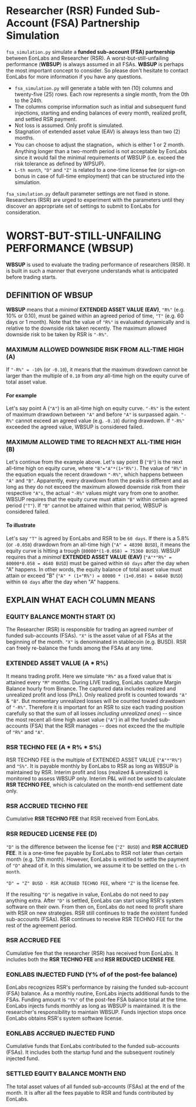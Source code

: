 
# Researcher (RSR) Funded Sub-Account (FSA) Partnership Simulation

`fsa_simulation.py` simulate a **funded sub-account (FSA) partnership** between EonLabs and Researcher (RSR). A worst-but-still-unfailing performance (**WBSUP**) is always assumed in all FSAs. **WBSUP** is perhaps the most important concept to consider. So please don't hesitate to contact EonLabs for more information if you have any questions.

- `fsa_simulation.py` will generate a table with ten (10) columns and twenty-five (25) rows. Each row represents a single month, from the 0th to the 24th.
- The columns comprise information such as initial and subsequent fund injections, starting and ending balances of every month, realized profit, and settled RSR payment.
- Not loss is assumed. Only profit is simulated.
- Stagnation of extended asset value (EAV) is always less than two (2) months.
- You can choose to adjust the stagnation，which is either 1 or 2 month. Anything longer than a two-month period is not acceptable by EonLabs since it would fail the minimal requirements of WBSUP (i.e. exceed the risk tolerance as defined by WPSUP).
- `L-th month`, `"D"` and `"Z"` is related to a one-time license fee (or sign-on bonus in case of full-time employment) that can be structured into the simulation.

`fsa_simulation.py` default parameter settings are not fixed in stone. Researchers (RSR) are urged to experiment with the parameters until they discover an appropriate set of settings to submit to EonLabs for consideration.

# WORST-BUT-STILL-UNFAILING PERFORMANCE (WBSUP)

**WBSUP** is used to evaluate the trading performance of researchers (RSR). It is built in such a manner that everyone understands what is anticipated before trading starts.

## DEFINITION OF WBSUP

**WBSUP** means that a _minimal_ **EXTENDED ASSET VALUE (EAV)**, `"R%"` (e.g. 10% or 0.10), must be gained within an agreed period of time, `"T"` (e.g. 60 days or 1 month). Note that the value of `"R%"` is evaluated dynamically and is relative to the downside risk taken recently. The maximum allowed downside risk to be taken by RSR is `"-R%"`.

### MAXIMUM ALLOWED DOWNSIDE RISK FROM ALL-TIME HIGH (A)

If `"-R%" = -10%` (or `-0.10`), it means that the maximum drawdown cannot be larger than the multiple of `0.10` from _any_ all-time high on the equity curve of total asset value.

#### For example

Let's say point A (`"A"`) is an all-time high on equity curve. `"-R%"` is the extent of maximum drawdown between `"A"` and before `"A"` is surpassed again. `"-R%"` cannot exceed an agreed value (e.g. `-0.10`) during drawdown. If `"-R%"` exceeded the agreed value, WBSUP is considered failed.

### MAXIMUM ALLOWED TIME TO REACH NEXT ALL-TIME HIGH (B)

Let's continue from the example above. Let's say point B (`"B"`) is the next all-time high on equity curve, where `"B"="A"*(1+"R%")`. The value of `"R%"` in the equation equals the recent drawdown `"-R%"`, which happens between `"A"` and `"B"`. Apparently, every drawdown from the peaks is different and as long as they do not exceed the maximum allowed downside risk from their respective `"A"s`, the actual `"-R%"` values might vary from one to another. WBSUP requires that the equity curve must attain `"B"` within certain agreed period (`"T"`). If `"B"` cannot be attained within that period, WBSUP is considered failed.

#### To illustrate

Let's say `"T"` is agreed by EonLabs and RSR to be `60 days`. If there is a 5.8% (or `-0.058`) drawdown from an all-time high (`"A" = 48390 BUSD`), it means the equity curve is hitting a trough (`80000*(1-0.058) = 75360 BUSD`).
WBSUP requires that a _minimal_ **EXTENDED ASSET VALUE (EAV)** (`"A"*"R%" = 80000*0.058 = 4640 BUSD`) must be gained within `60 days` after the day when "A" happens. In other words, the equity balance of total asset value must attain or exceed "B" (`"A" * (1+"R%") = 80000 * (1+0.058) = 84640 BUSD`) within `60 days` after the day when "A" happens.

## EXPLAIN WHAT EACH COLUMN MEANS

### EQUITY BALANCE MONTH START (X)

The Researcher (RSR) is responsible for trading an agreed number of funded sub-accounts (FSAs). `"X"` is the asset value of all FSAs at the beginning of the month. `"X"` is denominated in stablecoin (e.g. BUSD). RSR can freely re-balance the funds among the FSAs at any time.

### EXTENDED ASSET VALUE (A * R%)

It means trading profit. Here we simulate `"R%"` as a fixed value that is attained every `"M"` months. During LIVE trading, EonLabs capture Margin Balance hourly from Binance. The captured data includes realized and unrealized profit and loss (PnL). Only realized profit is counted towards `"A"` & `"B"`. But momentary unrealized losses will be counted toward drawdown of `"-R%"`. Therefore it is important for an RSR to size each trading position carefully so that the sum of all losses _including unrealized ones_) -- since the most recent all-time high asset value (`"A"`) in all the funded sub-accounts (FSA) that the RSR manages -- does not exceed the the multiple of `"R%"` and `"A"`.

### RSR TECHNO FEE (A * R% * S%)

RSR TECHNO FEE is the multiple of EXTENDED ASSET VALUE (`"A"*"R%"`) and `"S%"`. It is payable monthly by EonLabs to RSR as long as WBSUP is maintained by RSR. Interim profit and loss (realized & unrealized) is monitored to assess WBSUP only. Interim P&L will not be used to calculate **RSR TECHNO FEE**, which is calculated on the month-end settlement date only.

### RSR ACCRUED TECHNO FEE

Cumulative **RSR TECHNO FEE** that RSR received from EonLabs.

### RSR REDUCED LICENSE FEE (D)

`"D"` is the difference between the license fee (`"Z" BUSD`) and **RSR ACCRUED FEE**. It is a one-time fee payable by EonLabs to RSR not later than certain month (e.g. 12th month). However, EonLabs is entitled to settle the payment of `"D"` ahead of it. In this simulation, we assume it to be settled on the `L-th month`.

`"D" = "Z" BUSD - RSR ACCRUED TECHNO FEE`, where `"Z"` is the license fee.  

If the resulting `"D"` is negative in value, EonLabs do not need to pay anything extra. After `"D"` is settled, EonLabs can start using RSR's system software on their own. From then on, EonLabs do not need to profit share with RSR on new strategies. RSR still continues to trade the existent funded sub-accounts (FSAs). RSR continues to receive RSR TECHNO FEE for the rest of the agreement period.

### RSR ACCRUED FEE

Cumulative fee that the researcher (RSR) has received from EonLabs. It includes both the **RSR TECHNO FEE** and **RSR REDUCED LICENSE FEE**.

### EONLABS INJECTED FUND (Y% of of the post-fee balance)

EonLabs recognizes RSR's performance by raising the funded sub-account (FSA) balance. As a monthly routine, EonLabs injects additional funds to the FSAs. Funding amount is `"Y%"` of the post-fee FSA balance total at the time. EonLabs injects funds monthly as long as WBSUP is maintained. It is the researcher's responsibility to maintain WBSUP. Funds injection stops once EonLabs obtains RSR's system software license.

### EONLABS ACCRUED INJECTED FUND

Cumulative funds that EonLabs contributed to the funded sub-accounts (FSAs). It includes both the startup fund and the subsequent routinely injected fund.

### SETTLED EQUITY BALANCE MONTH END

The total asset values of all funded sub-accounts (FSAs) at the end of the month. It is after all the fees payable to RSR and funds contributed by EonLabs.